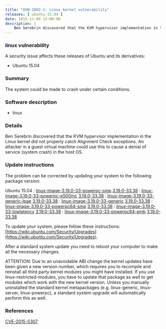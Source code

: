 ```yaml
---
title: "USN-2802-1: Linux kernel vulnerability"
releases: [ ubuntu-15.04 ]
date: 2015-11-09 12:00:00
description: |
    Ben Serebrin discovered that the KVM hypervisor implementation in the Linux kernel did not properly catch Alignment Check exceptions. An attacker in a guest virtual machine could use this to cause a denial of service (system crash) in the host OS. 
--- 
```

 
### linux vulnerability

A security issue affects these releases of Ubuntu and its derivatives:

* Ubuntu 15.04

### Summary

The system could be made to crash under certain conditions. 

### Software description

* linux 

### Details

Ben Serebrin discovered that the KVM hypervisor implementation in the Linux kernel did not properly catch Alignment Check exceptions. An attacker in a guest virtual machine could use this to cause a denial of service (system crash) in the host OS. 

### Update instructions

The problem can be corrected by updating your system to the following package version:

Ubuntu 15.04
 : [linux-image-3.19.0-33-powerpc-smp](https://launchpad.net/ubuntu/+source/linux) <span> [3.19.0-33.38](https://launchpad.net/ubuntu/+source/linux/3.19.0-33.38) </span> 
 : [linux-image-3.19.0-33-powerpc-e500mc](https://launchpad.net/ubuntu/+source/linux) <span> [3.19.0-33.38](https://launchpad.net/ubuntu/+source/linux/3.19.0-33.38) </span> 
 : [linux-image-3.19.0-33-generic-lpae](https://launchpad.net/ubuntu/+source/linux) <span> [3.19.0-33.38](https://launchpad.net/ubuntu/+source/linux/3.19.0-33.38) </span> 
 : [linux-image-3.19.0-33-generic](https://launchpad.net/ubuntu/+source/linux) <span> [3.19.0-33.38](https://launchpad.net/ubuntu/+source/linux/3.19.0-33.38) </span> 
 : [linux-image-3.19.0-33-powerpc64-smp](https://launchpad.net/ubuntu/+source/linux) <span> [3.19.0-33.38](https://launchpad.net/ubuntu/+source/linux/3.19.0-33.38) </span> 
 : [linux-image-3.19.0-33-lowlatency](https://launchpad.net/ubuntu/+source/linux) <span> [3.19.0-33.38](https://launchpad.net/ubuntu/+source/linux/3.19.0-33.38) </span> 
 : [linux-image-3.19.0-33-powerpc64-emb](https://launchpad.net/ubuntu/+source/linux) <span> [3.19.0-33.38](https://launchpad.net/ubuntu/+source/linux/3.19.0-33.38) </span> 

To update your system, please follow these instructions: [https://wiki.ubuntu.com/Security/Upgrades](https://wiki.ubuntu.com/Security/Upgrades).

After a standard system update you need to reboot your computer to make all the necessary changes.

ATTENTION: Due to an unavoidable ABI change the kernel updates have been given a new version number, which requires you to recompile and reinstall all third party kernel modules you might have installed. If you use linux-restricted-modules, you have to update that package as well to get modules which work with the new kernel version. Unless you manually uninstalled the standard kernel metapackages (e.g. linux-generic, linux-server, linux-powerpc), a standard system upgrade will automatically perform this as well. 

### References

 [CVE-2015-5307](http://people.ubuntu.com/~ubuntu-security/cve/CVE-2015-5307)
 
